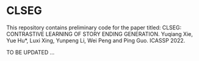 # CLSEG


This repository contains preliminary code for the paper titled:
CLSEG: CONTRASTIVE LEARNING OF STORY ENDING GENERATION. Yuqiang Xie, Yue Hu*, Luxi Xing, Yunpeng Li, Wei Peng and Ping Guo. ICASSP 2022.

TO BE UPDATED ...
